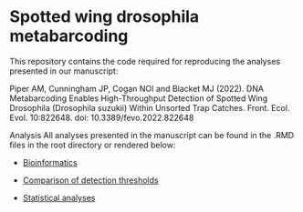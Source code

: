 # Spotted wing drosophila metabarcoding

This repository contains the code required for reproducing the analyses presented in our manuscript:

Piper AM, Cunningham JP, Cogan NOI and Blacket MJ (2022). DNA Metabarcoding Enables High-Throughput Detection of Spotted Wing Drosophila (Drosophila suzukii) Within Unsorted Trap Catches. Front. Ecol. Evol. 10:822648. doi: 10.3389/fevo.2022.822648

Analysis
All analyses presented in the manuscript can be found in the .RMD files in the root directory or rendered below:

-   [Bioinformatics](https://alexpiper.github.io/Drosophila_metabarcoding/bioinformatics.html)

-   [Comparison of detection thresholds](https://alexpiper.github.io/Drosophila_metabarcoding/index_switching.html)

-   [Statistical analyses](https://alexpiper.github.io/Drosophila_metabarcoding/statistics.html)


